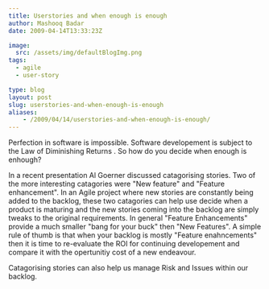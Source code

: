```yaml
---
title: Userstories and when enough is enough
author: Mashooq Badar
date: 2009-04-14T13:33:23Z

image:
  src: /assets/img/defaultBlogImg.png
tags:
  - agile
  - user-story

type: blog
layout: post
slug: userstories-and-when-enough-is-enough
aliases: 
    - /2009/04/14/userstories-and-when-enough-is-enough/
---
```


Perfection in software is impossible. Software developement is subject to the Law of Diminishing Returns . So how do you decide when enough is enhough?

In a recent presentation Al Goerner discussed catagorising stories. Two of the more interesting catagories were "New feature" and "Feature enhancement". In an Agile project where new stories are constantly being added to the backlog, these two catagories can help use decide when a product is maturing and the new stories coming into the backlog are simply tweaks to the original requirements. In general "Feature Enhancements" provide a much smaller "bang for your buck" then "New Features". A simple rule of thumb is that when your backlog is mostly "Feature enahncements" then it is time to re-evaluate the ROI for continuing developement and compare it with the opertunitiy cost of a new endeavour.

Catagorising stories can also help us manage Risk and Issues within our backlog.
